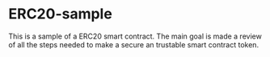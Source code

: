 # ERC20-sample
This is a sample of a ERC20 smart contract. The main goal is made a review of all the steps needed to make a secure an trustable smart contract token.
